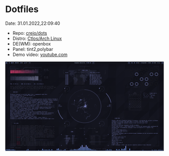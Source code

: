 # Dotfiles

Date: 31.01.2022,22:09:40

- Repo: [creio/dots](https://github.com/creio/dots)
- Distro: [Ctlos/Arch Linux](https://ctlos.github.io/)
- DE(WM): openbox
- Panel: tint2,polybar
- Demo video: [youtube.com](https://www.youtube.com/watch?v=gC5yvQnroRk)
<!-- - Info: [r/unixporn](https://www.reddit.com/r/unixporn/comments/cbf98s/xfwm_light/etf1549/) -->
<!-- - Yt: [youtube.com](https://www.youtube.com/channel/UCPCp_ZnMKEwYdnA_YfOZrZg) -->
<!-- - [Start Page](https://creio.github.io/dots/sp.html) -->

![preview](https://raw.githubusercontent.com/creio/dots/master/docs/screen/qw2.png)
